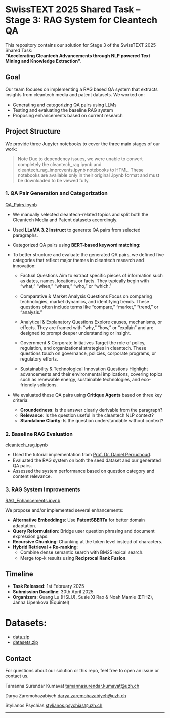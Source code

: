 # SwissTEXT 2025 Shared Task – Stage 3: RAG System for Cleantech QA

This repository contains our solution for Stage 3 of the SwissTEXT 2025 Shared Task:  
**"Accelerating Cleantech Advancements through NLP powered Text Mining and Knowledge Extraction"**.

## Goal

Our team focuses on implementing a RAG based QA system that extracts insights from cleantech media and patent datasets. We worked on:

- Generating and categorizing QA pairs using LLMs
- Testing and evaluating the baseline RAG system
- Proposing enhancements based on current research

##  Project Structure

We provide three Jupyter notebooks to cover the three main stages of our work:

> Note
Due to dependency issues, we were unable to convert completely the cleantech_rag.ipynb and cleantech_rag_improvents.ipynb notebooks to HTML. These notebooks are available only in their original .ipynb format and must be downloaded to be viewed fully.

### 1. QA Pair Generation and Categorization  
 [QA_Pairs.ipynb](./QA_Pairs.ipynb)

- We manually selected cleantech-related topics and split both the Cleantech Media and Patent datasets accordingly.
- Used **LLaMA 3.2 Instruct** to generate QA pairs from selected paragraphs.
- Categorized QA pairs using **BERT-based keyword matching**:

- To better structure and evaluate the generated QA pairs, we defined five categories that reflect major themes in cleantech research and innovation:

    - Factual Questions
    Aim to extract specific pieces of information such as dates, names, locations, or facts. They typically begin with “what,” “when,” “where,” “who,” or “which.”

    - Comparative & Market Analysis Questions
    Focus on comparing technologies, market dynamics, and identifying trends. These questions often include terms like “compare,” “market,” “trend,” or “analysis.”

    - Analytical & Explanatory Questions
    Explore causes, mechanisms, or effects. They are framed with “why,” “how,” or “explain” and are designed to prompt deeper understanding or insight.

    - Government & Corporate Initiatives
    Target the role of policy, regulation, and organizational strategies in cleantech. These questions touch on governance, policies, corporate programs, or regulatory efforts.

    - Sustainability & Technological Innovation Questions
    Highlight advancements and their environmental implications, covering topics such as renewable energy, sustainable technologies, and eco-friendly solutions.

- We evaluated these QA pairs using **Critique Agents** based on three key criteria:
    - **Groundedness**: Is the answer clearly derivable from the paragraph?
    - **Relevance**: Is the question useful in the cleantech NLP context?
    - **Standalone Clarity**: Is the question understandable without context?

### 2. Baseline RAG Evaluation  
 [cleantech_rag.ipynb](cleantech_rag.ipynb)

- Used the tutorial implementation from [Prof. Dr. Daniel Perruchoud](https://github.com/LuciferUchiha/Cleantech-RAG).
- Evaluated the RAG system on both the seed dataset and our generated QA pairs.
- Assessed the system performance based on question category and content relevance.

### 3. RAG System Improvements  
 [RAG_Enhancements.ipynb](./RAG_Enhancements.ipynb)

We propose and/or implemented several enhancements:

- **Alternative Embeddings**: Use **PatentSBERTa** for better domain adaptation.
- **Query Reformulation**: Bridge user question phrasing and document expression gaps.
- **Recursive Chunking**: Chunking at the token level instead of characters.
- **Hybrid Retrieval + Re-ranking**:
    - Combine dense semantic search with BM25 lexical search.
    - Merge top-k results using **Reciprocal Rank Fusion**.

##  Timeline

- **Task Released**: 1st February 2025  
- **Submission Deadline**: 30th April 2025  
- **Organizers**: Guang Lu (HSLU), Susie Xi Rao & Noah Mamie (ETHZ), Janna Lipenkova (Equintel)


# Datasets:
- [data.zip](https://drive.google.com/file/d/1nnaKtOk0VkzrEYpRDQbpk-EABKzWnD4D/view?usp=drive_link)
- [datasets.zip](https://drive.google.com/file/d/1hT_VCmRUEw_AN4AzRBJHEKSBHnUpD6Oo/view?usp=drive_link)

## Contact

For questions about our solution or this repo, feel free to open an issue or contact us.

Tamanna Surendar Kumavat tamannasurendar.kumavat@uzh.ch

Darya Zaremohazabiyeh darya.zaremohazabiyeh@uzh.ch

Stylianos Psychias stylianos.psychias@uzh.ch

---
